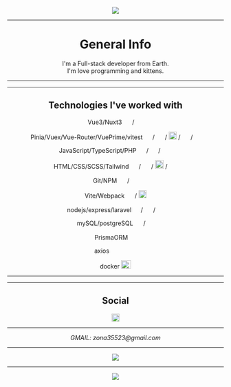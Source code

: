 <p align="center">
  <img src="https://capsule-render.vercel.app/api?text=Hi,%20I'm%20Alice088%20&animation=fadeIn&type=waving&color=gradient&height=200"/>
</p>

***

<h1 align="center"> General Info </h1>
  
<p align="center">
  I'm a Full-stack developer from Earth. <br>
  I'm love programming and kittens.
</p>

***
***

<h2 align="center"> Technologies I've worked with </h2>

<div align="center">
  <p>
    Vue3/Nuxt3
    <img src="https://upload.wikimedia.org/wikipedia/commons/thumb/9/95/Vue.js_Logo_2.svg/768px-Vue.js_Logo_2.svg.png" height="12" width="16" /> /
    <img src="https://seeklogo.com/images/N/nuxt-logo-1CCC5F38FD-seeklogo.com.png" height="12" width="17" />
  </p>

  <p>
    Pinia/Vuex/Vue-Router/VuePrime/vitest
    <img src="https://pinia.vuejs.org/logo.svg" height="14" width="15" /> /
    <img src="https://user-images.githubusercontent.com/7110136/29002857-9e802f08-7ab4-11e7-9c31-604b5d0d0c19.png" height="14" width="16" /> /
    <img src="https://user-images.githubusercontent.com/7110136/29002858-a09570d2-7ab4-11e7-8faa-5dd6d4458b0d.png" height="18 width="16" /> /
    <img src="https://www.primefaces.org/wp-content/uploads/2019/05/primevue-logo-200.png" height="14" width="16" /> /
    <img src="https://images.opencollective.com/vitest/2b17c7a/logo/256.png" height="14" width="14" />
  </p>

  <p>
    JavaScript/TypeScript/PHP
    <img src="https://cdn4.iconfinder.com/data/icons/logos-and-brands/512/187_Js_logo_logos-512.png" height="14" width="15" /> /
    <img src="https://static-00.iconduck.com/assets.00/typescript-icon-icon-1024x1024-vh3pfez8.png" height="14" width="15" /> /
    <img src="https://upload.wikimedia.org/wikipedia/commons/thumb/2/27/PHP-logo.svg/1280px-PHP-logo.svg.png" height="14" width="23" />
  </p>

  <p>
    HTML/CSS/SCSS/Tailwind
    <img src="https://cdn1.iconfinder.com/data/icons/logotypes/32/badge-html-5-128.png" height="14" width="15" /> /
    <img src="https://cdn4.iconfinder.com/data/icons/social-media-logos-6/512/121-css3-512.png" height="14" width="16" /> /
    <img src="https://cdn4.iconfinder.com/data/icons/logos-and-brands/512/288_Sass_logo-512.png" height="20" width="20" /> /
    <img src="https://static-00.iconduck.com/assets.00/file-type-tailwind-icon-512x307-l0anq79h.png" height="12" width="19" />
  </p>

  <p>
    Git/NPM
    <img src="https://cdn3.iconfinder.com/data/icons/social-media-2169/24/social_media_social_media_logo_git-1024.png" height="14" width="16" /> /
    <img src="https://cdn1.iconfinder.com/data/icons/programing-development-8/24/npm_logo-512.png" height="16" width="16" />
  </p>

  <p>
    Vite/Webpack
    <img src="https://www.svgrepo.com/show/354521/vitejs.svg" height="14" width="16" /> /
    <img src="https://icons.veryicon.com/png/o/business/vscode-program-item-icon/webpack-2.png" height="18" width="18" />
  </p>

  <p>
    nodejs/express/laravel
     <img src="https://static-00.iconduck.com/assets.00/node-js-icon-454x512-nztofx17.png" height="16" width="14" /> /
     <img src="https://www.mementotech.in/assets/images/icons/express.png" height="16" width="16" /> /
    <img src="https://static-00.iconduck.com/assets.00/laravel-icon-497x512-uwybstke.png" height="16" width="16" />
  </p>

  <p>
    mySQL/postgreSQL
     <img src="https://cdn-icons-png.flaticon.com/512/5968/5968313.png" height="14" width="16" /> /
     <img src="https://cdn-icons-png.flaticon.com/512/5968/5968342.png" height="14" width="16" />
  </p>

  <p>
    PrismaORM 
    <img src="https://cdn.icon-icons.com/icons2/2107/PNG/512/file_type_light_prisma_icon_130444.png" height="16" width="16" />
  </p>

  <p>
    axios
    <img src="https://upload.wikimedia.org/wikipedia/commons/thumb/d/d1/Axios_%28computer_library%29_logo.svg/1280px-Axios_%28computer_library%29_logo.svg.png" height="10" width="60" />
  </p>

  <p>
    docker
    <img src="https://blog.skillfactory.ru/wp-content/uploads/2023/02/vertical-logo-monochromatic-2822952.png" height="19" width="23" />
  </p>
</div>

***
***

<h2 align="center"> Social </h3>

<div align="center">
  <a href="https://t.me/Giorgio_Mihawk">
    <img src="https://cdn4.iconfinder.com/data/icons/logos-and-brands/512/335_Telegram_logo-1024.png" height="18" width="18" />
  </a>

***

  <address>
    GMAIL: zona35523@gmail.com
  </p>
</div>

***

<div align="center">
  <img src="https://github-readme-stats.vercel.app/api?username=Alice088&show=reviews&show_icons=true,discussions_started,discussions_answered,prs_merged,prs_merged_percentage&theme=radical" />
</div>

***

<p align="center">
  <img src="https://capsule-render.vercel.app/api?text=I%20LOVE%20KITTENS%20&animation=fadeIn&type=waving&color=gradient&height=200&section=footer"/>
</p>
